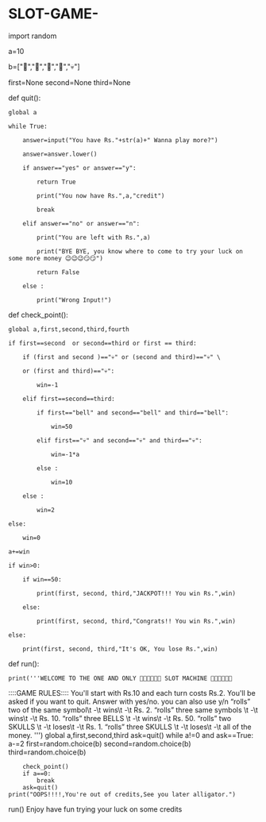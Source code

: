 # SLOT-GAME-
import random



a=10

b=["🔔","🥭","🍉","🥝","💀"]

first=None
second=None
third=None


def quit():
    
    global a
    
    while True:
        
        answer=input("You have Rs."+str(a)+" Wanna play more?")
        
        answer=answer.lower()
        
        if answer=="yes" or answer=="y":
            
            return True
            
            print("You now have Rs.",a,"credit")
            
            break
        
        elif answer=="no" or answer=="n":
            
            print("You are left with Rs.",a)
            
            print("BYE BYE, you know where to come to try your luck on some more money 😉😉😉😏😏")
            
            return False
        
        else :
            
            print("Wrong Input!")

def check_point():
    
    global a,first,second,third,fourth
    
    if first==second  or second==third or first == third:
        
        if (first and second )=="💀" or (second and third)=="💀" \
        
        or (first and third)=="💀":
            
            win=-1
        
        elif first==second==third:
            
            if first=="bell" and second=="bell" and third=="bell":
                
                win=50
            
            elif first=="💀" and second=="💀" and third=="💀":
                
                win=-1*a
            
            else :
                
                win=10
        
        else :
            
            win=2
    
    else:
        
        win=0
    
    a+=win
    
    if win>0:
        
        if win==50:
            
            print(first, second, third,"JACKPOT!!! You win Rs.",win)
        
        else:
            
            print(first, second, third,"Congrats!! You win Rs.",win)
    
    else:
        
        print(first, second, third,"It's OK, You lose Rs.",win)
        



def run():
    
    print('''WELCOME TO THE ONE AND ONLY 🤑🤑🤑🤑🤑🤑 SLOT MACHINE 🤑🤑🤑🤑🤑🤑

 ::::GAME RULES::::
You'll start with Rs.10 and each turn costs Rs.2. You'll be asked if you want to quit.
Answer with yes/no. you can also use y/n
“rolls” two of the same symbol\t -\t wins\t -\t Rs. 2. 
“rolls” three same symbols    \t -\t wins\t -\t Rs. 10. 
“rolls” three BELLS           \t -\t wins\t -\t Rs. 50. 
“rolls” two SKULLS            \t -\t loses\t -\t Rs. 1. 
“rolls” three SKULLS          \t -\t loses\t -\t all of the money. 
''')
    global a,first,second,third
    ask=quit()
    while a!=0 and ask==True:
        a-=2
        first=random.choice(b)
        second=random.choice(b)
        third=random.choice(b)
        
        check_point()
        if a==0:
            break
        ask=quit()
    print("OOPS!!!!,You're out of credits,See you later alligator.")
run()
Enjoy
have fun trying your luck on some credits
